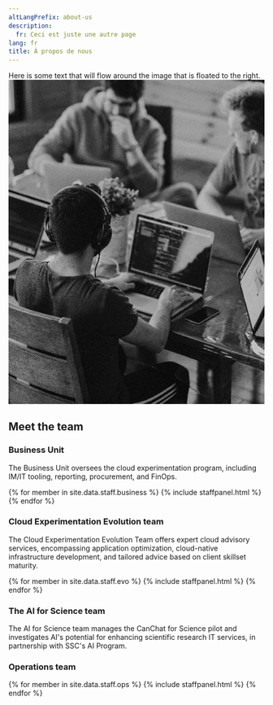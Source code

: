 ```yaml
---
altLangPrefix: about-us
description: 
  fr: Ceci est juste une autre page
lang: fr
title: À propos de nous
---
```


<div class="row">
  <div class="col-md-6">
    Here is some text that will flow around the image that is floated to the right.
  </div>
  <div class="col-md-3">
    <img src="/assets/images/it-workers.png" alt="IT workers" class="img-responsive" />
  </div>
</div>


## Meet the team

### Business Unit

The Business Unit oversees the cloud experimentation program, including IM/IT tooling, reporting, procurement, and FinOps.

<div class="row wb-eqht">
  {% for member in site.data.staff.business %}
    {% include staffpanel.html %}
  {% endfor %}
</div>


### Cloud Experimentation Evolution team

The Cloud Experimentation Evolution Team offers expert cloud advisory services, encompassing application optimization, cloud-native infrastructure development, and tailored advice based on client skillset maturity.

<div class="row wb-eqht">
  {% for member in site.data.staff.evo %}
    {% include staffpanel.html %}
  {% endfor %}
</div>


### The AI for Science team

The AI for Science team manages the CanChat for Science pilot and investigates AI's potential for enhancing scientific research IT services, in partnership with SSC's AI Program.

### Operations team

<div class="row wb-eqht">
  {% for member in site.data.staff.ops %}
    {% include staffpanel.html %}
  {% endfor %}
</div>